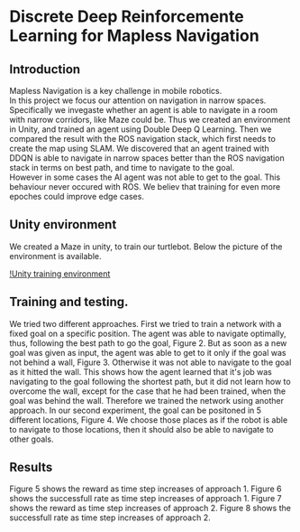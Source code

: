 # Discrete Deep Reinforcemente Learning for Mapless Navigation

## Introduction

Mapless Navigation is a key challenge in mobile robotics.  
In this project we focus our attention on navigation in narrow spaces.  
Specifically we invegaste whether an agent is able to navigate in a room with narrow corridors, like Maze could be. 
Thus we created an environment in Unity, and trained an agent using Double Deep Q Learning. 
Then we compared the result with the ROS navigation stack, which first needs to create the map using SLAM. 
We discovered that an agent trained with DDQN is able to navigate in narrow spaces better than the ROS navigation stack in terms on best path, and time to navigate to the goal.  
However in some cases the AI agent was not able to get to the goal. This behaviour never occured with ROS. 
We believ that training for even more epoches could improve edge cases. 

## Unity environment 
We created a Maze in unity, to train our turtlebot. 
Below the picture of the environment is available. 

[!Unity training environment](./img/unity_env.png)

## Training and testing. 

We tried two different approaches. 
First we tried to train a network with a fixed goal on a specific position. 
The agent was able to navigate optimally, thus,  following the best path to go the goal, Figure 2. 
But as soon as a new goal was given as input, the agent was able to get to it only if the goal was not behind a wall, Figure 3. 
Otherwise it was not able to navigate to the goal as it hitted the wall. 
This shows how the agent learned that it's job was navigating to the goal following the shortest path, but it did not learn how to overcome the wall, except for the case that he had been trained, when the goal was behind the wall. 
Therefore we trained the network using another approach. In our second experiment, the goal can be positoned in 5 different locations, Figure 4. 
We choose those places as if the robot is able to navigate to those locations, then it should also be able to navigate to other goals. 

## Results 

Figure 5 shows the reward as time step increases of approach 1. 
Figure 6 shows the successfull rate as time step increases of approach 1. 
Figure 7 shows the reward as time step increases of approach 2.
Figure 8 shows the successfull rate as time step increases of approach 2.

